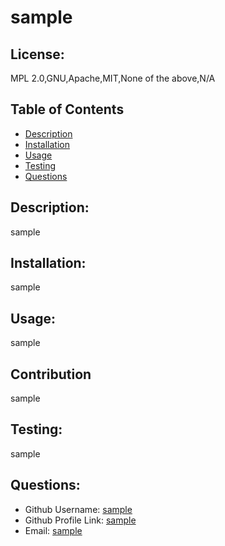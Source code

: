 # sample

  ## License:
  MPL 2.0,GNU,Apache,MIT,None of the above,N/A
  ## Table of Contents

  - [Description](#description)
  - [Installation](#installation)
  - [Usage](#usage)
  - [Testing](#testing)
  - [Questions](#questions)

  ## Description:
  sample

  ## Installation:
  sample

  ## Usage:
  sample

  ## Contribution
  sample

  ## Testing:
  sample

  ## Questions:
  - Github Username: [sample](https://github.com/sample)
  - Github Profile Link: [sample](https://github.com/sample)
  - Email: [sample](mailto:user@example.com)

  